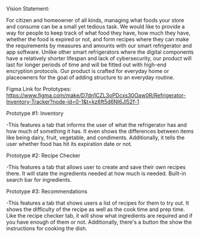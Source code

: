 Vision Statement:

For citizen and homeowner of all kinds, managing what foods your store and consume can be a small yet tedious task. We would like to provide a way for people to keep track of what food they have, how much they have, whether the food is expired or not, and form recipes where they can make the requirements by measures and amounts with our smart refrigerator and app software. Unlike other smart refrigerators where the digital components have a relatively shorter lifespan and lack of cybersecurity, our product will last for longer periods of time and will be fitted out with high-end encryption protocols. Our product is crafted for everyday home or placeowners for the goal of adding structure to an everyday routine.


Figma Link for Prototypes: https://www.figma.com/make/D7dn1CZL3oPDcxs30Oaw0R/Refrigerator-Inventory-Tracker?node-id=0-1&t=kz6ft5d6Nl6Jl52f-1


Prototype #1: Inventory

-This features a tab that informs the user of what the refrigerator has and how much of something it has. It even shows the differences between items like being dairy, fruit, vegetable, and condiments. Additionally, it tells the user whether food has hit its expiration date or not.

Prototype #2: Recipe Checker

-This features a tab that allows user to create and save their own recipes there. It will state the ingredients needed at how much is needed. Built-in search bar for ingredients.

Prototype #3: Recommendations

-This features a tab that shows users a list of recipes for them to try out. It shows the difficulty of the recipe as well as the cook time and prep time. Like the recipe checker tab, it will show what ingredients are required and if you have enough of them or not. Additionally, there's a button the show the instructions for cooking the dish.